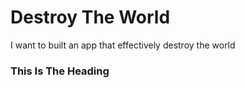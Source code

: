 # Destroy The World
I want to built an app that effectively destroy the world



### This Is The Heading
